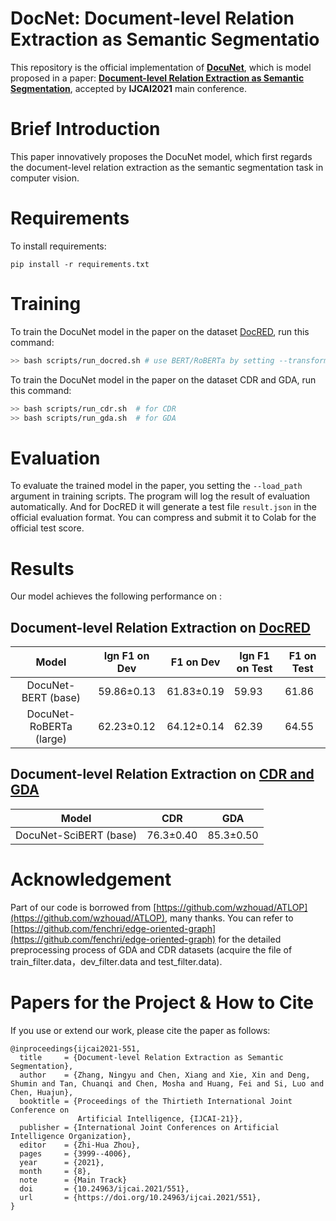 


<!-- 
<p align="center">
  	<font size=60><strong>DocNet:Document-level Relation Extraction as Semantic Segmentation</strong></font>
</p> -->

# DocNet: Document-level Relation Extraction as Semantic Segmentatio



This repository is the official implementation of [**DocuNet**](https://github.com/zjunlp/DocRE/), which is model proposed in a paper: **[Document-level Relation Extraction as Semantic Segmentation](https://www.ijcai.org/proceedings/2021/551)**, accepted by **IJCAI2021** main conference. 


<!-- # Contributor
Xiang Chen, Xin Xie, Shuming Deng, Ningyu Zhang, and Huajun Chen. 
 -->

# Brief Introduction
This paper innovatively proposes the DocuNet model, which first regards the document-level relation extraction as the semantic segmentation task in computer vision.


# Requirements

To install requirements:

```setup
pip install -r requirements.txt
```


# Training

To train the DocuNet model in the paper on the dataset [DocRED](https://github.com/thunlp/DocRE), run this command:

```bash
>> bash scripts/run_docred.sh # use BERT/RoBERTa by setting --transformer-type
```

To train the DocuNet model in the paper on the dataset CDR and GDA, run this command:

```bash
>> bash scripts/run_cdr.sh  # for CDR
>> bash scripts/run_gda.sh  # for GDA
```



# Evaluation

To evaluate the trained model in the paper, you setting the `--load_path` argument in training scripts. The program will log the result of evaluation automatically. And for DocRED  it will generate a test file `result.json` in the official evaluation format. You can compress and submit it to Colab for the official test score.


# Results

Our model achieves the following performance on : 

## Document-level Relation Extraction on [DocRED](https://github.com/thunlp/DocRED)


| Model     | Ign F1 on Dev | F1 on Dev | Ign F1 on Test | F1 on Test |
| :----------------: |:--------------: | :------------: | ------------------ | ------------------ |
| DocuNet-BERT (base) |  59.86±0.13 |   61.83±0.19 |     59.93    |      61.86  |
| DocuNet-RoBERTa (large) | 62.23±0.12 | 64.12±0.14 | 62.39 | 64.55 |

## Document-level Relation Extraction on [CDR and GDA](https://github.com/fenchri/edge-oriented-graph)

| Model  |    CDR    | GDA |
| :----------------: | :----------------: | :----------------: |
| DocuNet-SciBERT (base) | 76.3±0.40    | 85.3±0.50  |


# Acknowledgement

Part of our code is borrowed from [https://github.com/wzhouad/ATLOP](https://github.com/wzhouad/ATLOP), many thanks.
You can refer to [https://github.com/fenchri/edge-oriented-graph](https://github.com/fenchri/edge-oriented-graph) for the detailed preprocessing process of GDA and CDR datasets (acquire the file of train_filter.data，dev_filter.data and test_filter.data).

# Papers for the Project & How to Cite
If you use or extend our work, please cite the paper as follows:

```
@inproceedings{ijcai2021-551,
  title     = {Document-level Relation Extraction as Semantic Segmentation},
  author    = {Zhang, Ningyu and Chen, Xiang and Xie, Xin and Deng, Shumin and Tan, Chuanqi and Chen, Mosha and Huang, Fei and Si, Luo and Chen, Huajun},
  booktitle = {Proceedings of the Thirtieth International Joint Conference on
               Artificial Intelligence, {IJCAI-21}},
  publisher = {International Joint Conferences on Artificial Intelligence Organization},
  editor    = {Zhi-Hua Zhou},
  pages     = {3999--4006},
  year      = {2021},
  month     = {8},
  note      = {Main Track}
  doi       = {10.24963/ijcai.2021/551},
  url       = {https://doi.org/10.24963/ijcai.2021/551},
}
```
